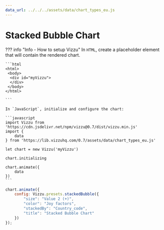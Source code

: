 ```yaml
---
data_url: ../../../assets/data/chart_types_eu.js
---
```


# Stacked Bubble Chart

<div id="example_01"></div>

??? info "Info - How to setup Vizzu"
    In `HTML`, create a placeholder element that will contain the rendered
    chart.

    ```html
    <html>
     <body>
      <div id="myVizzu">
      </div>
     </body>
    </html>

    ```

    In `JavaScript`, initialize and configure the chart:

    ```javascript
    import Vizzu from 'https://cdn.jsdelivr.net/npm/vizzu@0.7/dist/vizzu.min.js'
    import {
        data
    } from 'https://lib.vizzuhq.com/0.7/assets/data/chart_types_eu.js'

    let chart = new Vizzu('myVizzu')

    chart.initializing

    chart.animate({
        data
    })
    ```

```javascript
chart.animate({
    config: Vizzu.presets.stackedBubble({
        "size": "Value 2 (+)",
        "color": "Joy factors",
        "stackedBy": "Country_code",
        "title": "Stacked Bubble Chart"
    })
});
```

<script src="./62_W_R_stacked_bubble.js"></script>
